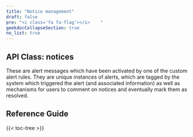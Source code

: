 ```yaml
---
title: "Notice management"
draft: false
pre: "<i class='fa fa-flag'></i>	"
geekdocCollapseSection: true
no_list: true
---
```


## API Class: notices 
These are alert messages which have been activated by one of the custom alert rules. They are unique instances of alerts, which are tagged by the system which triggered the alert (and associated information) as well as mechanisms for users to comment on notices and eventually mark them as resolved.

## Reference Guide

{{< toc-tree >}}
